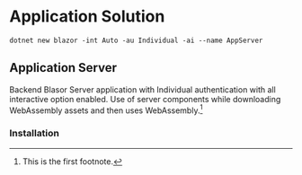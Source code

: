 # Application Solution 

```dos
dotnet new blazor -int Auto -au Individual -ai --name AppServer
```
## Application Server
Backend Blasor Server application with Individual authentication with all interactive option enabled. Use of server components while downloading WebAssembly assets and then uses WebAssembly.[^1]

### Installation


[^1]: This is the first footnote.